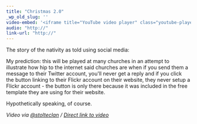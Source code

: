 ```yaml
---
title: "Christmas 2.0"
_wp_old_slug: ''
video-embed: '<iframe title="YouTube video player" class="youtube-player" type="text/html" width="408" height="260" src="http://www.youtube.com/embed/vZrf0PbAGSk?rel=0" frameborder="0"></iframe>'
audio: "http://"
link-url: "http://"
---
```

<p>The story of the nativity as told using social media:</p>
<p>My prediction: this will be played at many churches in an attempt to illustrate how hip to the internet said churches are when if you send them a message to their Twitter account, you'll never get a reply and if you click the button linking to their Flickr account on their website, they never setup a Flickr account - the button is only there because it was included in the free template they are using for their website.</p>
<p>Hypothetically speaking, of course.</p>
<p><em>Video via <a href="http://twitter.com/stolteclan/status/15458601137086466">@stolteclan</a> / <a href="http://www.youtube.com/watch?v=vZrf0PbAGSk">Direct link to video</a></em></p>
